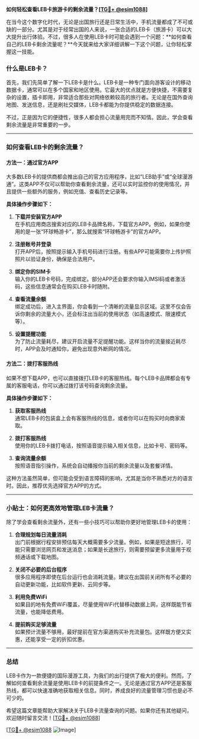 **如何轻松查看LEB卡旅游卡的剩余流量？[[TG💪+ @esim1088](https://t.me/s/esim1088)]**

在当今这个数字化时代，无论是出国旅行还是日常生活中，手机流量都成了不可或缺的一部分。尤其是对于经常出国的人来说，一张合适的LEB卡（旅游卡）可以大大提升出行体验。不过，很多人在使用LEB卡时可能会遇到一个问题：**如何查看自己的LEB卡剩余流量呢？**今天就来给大家详细讲解一下这个问题，让你轻松掌握这一技能。

### 什么是LEB卡？

首先，我们先简单了解一下LEB卡是什么。LEB卡是一种专门面向游客设计的移动数据卡，通常可以在多个国家和地区使用。它最大的优点就是方便快捷，不需要复杂的设置，插卡即用，非常适合那些对网络依赖较高的旅行者。无论是在国外查询地图、发送信息，还是刷社交媒体，LEB卡都能为你提供稳定的数据连接。

不过，正是因为它的便捷性，很多人都会担心流量用完而不知情。因此，学会查看剩余流量是非常重要的一步。

---

### 如何查看LEB卡的剩余流量？

#### 方法一：通过官方APP

大多数LEB卡的提供商都会推出自己的官方应用程序，比如“LEB助手”或“全球漫游通”。这类APP不仅可以帮助你查看剩余流量，还可以实时监控你的使用情况，并且提供一些额外的服务，例如充值、查看历史记录等。

**具体操作步骤如下：**

1. **下载并安装官方APP**  
   在手机应用商店搜索对应的LEB卡品牌名称，下载官方APP。例如，如果你使用的是一张“环球畅游卡”，那么就搜索“环球畅游卡”的官方APP。

2. **注册账号并登录**  
   打开APP后，按照提示输入手机号码进行注册。有些APP可能需要你上传护照照片以验证身份，确保是合法用户。

3. **绑定你的SIM卡**  
   输入你的LEB卡号码，完成绑定。部分APP还会要求你输入IMSI码或者激活码，这些信息通常会在购买LEB卡时随附。

4. **查看流量余额**  
   绑定成功后，进入主界面，你会看到一个清晰的流量显示区域。这里不仅会告诉你剩余的流量大小，还会标注出当前的使用状态（如高速模式、限速模式等）。

5. **设置提醒功能**  
   为了防止流量耗尽，建议开启流量不足提醒功能。这样当你的流量接近耗尽时，APP会及时通知你，避免出现意外断网的情况。

#### 方法二：拨打客服热线

如果不想下载APP，也可以直接拨打LEB卡的客服热线。每个LEB卡品牌都会有专属的客服电话，你可以通过拨打该号码查询剩余流量。

**具体操作步骤如下：**

1. **获取客服热线**  
   通常LEB卡的包装盒上会有客服热线的信息，或者你可以在购买时向商家索取。

2. **拨打客服热线**  
   使用你的LEB卡拨打电话，按照语音提示输入相关信息，比如卡号、密码等。

3. **查询流量余额**  
   按照语音指引操作，系统会自动播报你当前的剩余流量以及套餐详情。

这种方法虽然简单，但可能会受到语言障碍的影响，尤其是当你不熟悉对方的语言时。因此，推荐优先选择官方APP的方式。

---

### 小贴士：如何更高效地管理LEB卡流量？

除了学会查看剩余流量外，还有一些小技巧可以帮助你更好地管理LEB卡的使用：

1. **合理规划每日流量消耗**  
   出门前根据行程安排预估每天大概需要多少流量。例如，如果是短途旅行，可能只需要浏览网页和发送消息；如果是长途旅行，则需要预留更多流量用于视频通话或下载地图。

2. **关闭不必要的后台程序**  
   很多应用程序即使在后台运行也会消耗流量。建议在出国前关闭所有不必要的自动更新功能，比如软件更新、云同步等。

3. **利用免费WiFi**  
   如果目的地有免费WiFi覆盖，尽量使用WiFi代替移动数据上网，这样既能节省流量，也能降低费用。

4. **提前购买足够流量**  
   如果预计流量不够用，最好提前在官方渠道购买补充流量包。这样既方便又实惠，还能享受一定的折扣优惠。

---

### 总结

LEB卡作为一款便捷的国际漫游工具，为我们的出行提供了极大的便利。然而，了解如何查看剩余流量是使用LEB卡的前提条件之一。无论是通过官方APP还是客服热线，都可以快速准确地获取相关信息。同时，养成良好的流量管理习惯也是必不可少的。

希望这篇文章能帮助大家解决关于LEB卡流量查询的问题。如果你还有其他疑问，欢迎随时留言交流！[[TG💪+ @esim1088](https://t.me/s/esim1088)] 

[[TG💪+ @esim1088](https://t.me/s/esim1088) ![Image](https://i.postimg.cc/4NQfJmqS/Snipaste-2025-05-13-00-14-12.png)]